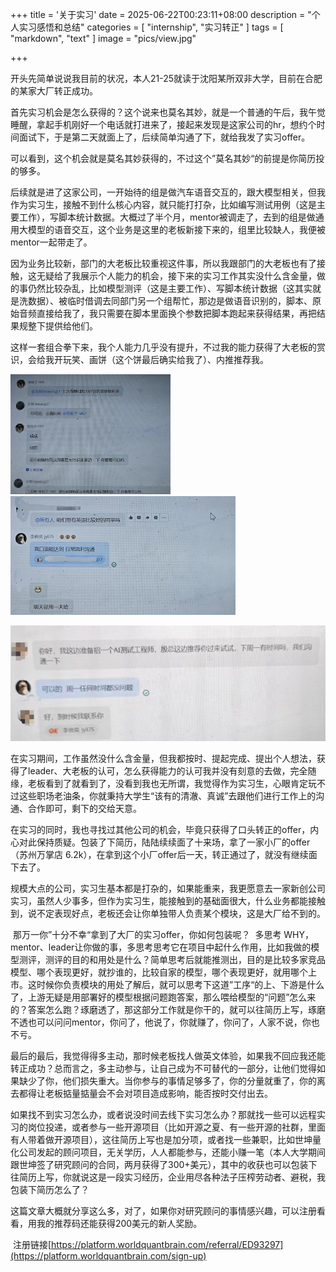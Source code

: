 +++
title = '关于实习'
date = 2025-06-22T00:23:11+08:00
description = "个人实习感悟和总结"
categories = [
    "internship",
    "实习转正"
]
tags = [
    "markdown",
    "text"
]
image = "pics/view.jpg"

+++

  开头先简单说说我目前的状况，本人21-25就读于沈阳某所双非大学，目前在合肥的某家大厂转正成功。

  首先实习机会是怎么获得的？这个说来也莫名其妙，就是一个普通的午后，我午觉睡醒，拿起手机刚好一个电话就打进来了，接起来发现是这家公司的hr，想约个时间面试下，于是第二天就面上了，后续简单沟通了下，就给我发了实习offer。

  可以看到，这个机会就是莫名其妙获得的，不过这个”莫名其妙“的前提是你简历投的够多。

  后续就是进了这家公司，一开始待的组是做汽车语音交互的，跟大模型相关，但我作为实习生，接触不到什么核心内容，就只能打打杂，比如编写测试用例（这是主要工作），写脚本统计数据。大概过了半个月，mentor被调走了，去到的组是做通用大模型的语音交互，这个业务是这里的老板新接下来的，组里比较缺人，我便被mentor一起带走了。

​	因为业务比较新，部门的大老板比较重视这件事，所以我跟部门的大老板也有了接触，这无疑给了我展示个人能力的机会，接下来的实习工作其实没什么含金量，做的事仍然比较杂乱，比如模型测评（这是主要工作）、写脚本统计数据（这其实就是洗数据）、被临时借调去同部门另一个组帮忙，那边是做语音识别的，脚本、原始音频直接给我了，我只需要在脚本里面换个参数把脚本跑起来获得结果，再把结果规整下提供给他们。

​	这样一套组合拳下来，我个人能力几乎没有提升，不过我的能力获得了大老板的赏识，会给我开玩笑、画饼（这个饼最后确实给我了）、内推推荐我。

​	<img src="pics/1.png" alt="pic" style="zoom: 25%;" /><img src="pics/2.png" alt="pic" style="zoom: 50%;" />

<img src="pics/3.png" alt="pic" style="zoom: 70%;" />



​	在实习期间，工作虽然没什么含金量，但我都按时、提起完成、提出个人想法，获得了leader、大老板的认可，怎么获得能力的认可我并没有刻意的去做，完全随缘，老板看到了就看到了，没看到我也无所谓，我觉得作为实习生，心眼肯定玩不过这些职场老油条，你就秉持大学生“该有的清澈、真诚”去跟他们进行工作上的沟通、合作即可，剩下的交给天意。

​	在实习的同时，我也寻找过其他公司的机会，毕竟只获得了口头转正的offer，内心对此保持质疑。包装了下简历，陆陆续续面了十来场，拿了一家小厂的offer（苏州万掌店 6.2k），在拿到这个小厂offer后一天，转正通过了，就没有继续面下去了。

​	规模大点的公司，实习生基本都是打杂的，如果能重来，我更愿意去一家新创公司实习，虽然人少事多，但作为实习生，能接触到的基础面很大，什么业务都能接触到，说不定表现好点，老板还会让你单独带人负责某个模块，这是大厂给不到的。

​	那万一你”十分不幸“拿到了大厂的实习offer，你如何包装呢？
​	多思考 WHY，mentor、leader让你做的事，多思考思考它在项目中起什么作用，比如我做的模型测评，测评的目的和用处是什么？简单思考后就能推测出，目的是比较多家竞品模型、哪个表现更好，就抄谁的，比较自家的模型，哪个表现更好，就用哪个上市。这时候你负责模块的用处了解后，就可以思考下这道”工序“的上、下游是什么了，上游无疑是用部署好的模型根据问题跑答案，那么喂给模型的“问题”怎么来的？答案怎么跑？琢磨透了，那这部分工作就是你干的，就可以往简历上写，琢磨不透也可以问问mentor，你问了，他说了，你就赚了，你问了，人家不说，你也不亏。

​	最后的最后，我觉得得多主动，那时候老板找人做英文体验，如果我不回应我还能转正成功？总而言之，多主动参与，让自己成为不可替代的一部分，让他们觉得如果缺少了你，他们损失重大。当你参与的事情足够多了，你的分量就重了，你的离去都得让老板掂量掂量会不会对项目造成影响，能否按时交付出去。

​	如果找不到实习怎么办，或者说没时间去线下实习怎么办？那就找一些可以远程实习的岗位投递，或者参与一些开源项目（比如开源之夏、有一些开源的社群，里面有人带着做开源项目），这往简历上写也是加分项，或者找一些兼职，比如世坤量化公司发起的顾问项目，无关学历，人人都能参与，还能小赚一笔（本人大学期间跟世坤签了研究顾问的合同，两月获得了300+美元），其中的收获也可以包装下往简历上写，你就说这是一段实习经历，企业用尽各种法子压榨劳动者、避税，我包装下简历怎么了？

​	这篇文章大概就分享这么多，对了，如果你对研究顾问的事情感兴趣，可以注册看看，用我的推荐码还能获得200美元的新人奖励。

​	注册链接[https://platform.worldquantbrain.com/referral/ED93297](https://platform.worldquantbrain.com/sign-up)

